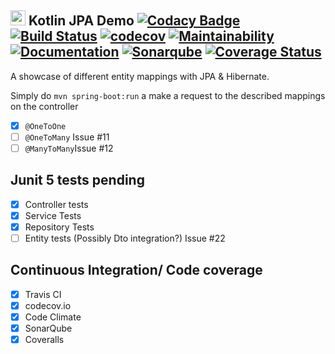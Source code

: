 <img src="https://github.com/JetBrains/kotlin-workshop/blob/master/kotlinlogo.png" width="24"/> Kotlin JPA Demo 
[![Codacy Badge](https://api.codacy.com/project/badge/Grade/5497c68bc3ec4038bc6b38706c0d92ba)](https://app.codacy.com/app/anyulled/kotlin_spring-boot_jpa?utm_source=github.com&utm_medium=referral&utm_content=anyulled/kotlin_spring-boot_jpa&utm_campaign=Badge_Grade_Settings)
[![Build Status](https://travis-ci.com/anyulled/kotlin_spring-boot_jpa.svg?branch=master)](https://travis-ci.com/anyulled/kotlin_spring-boot_jpa)
[![codecov](https://codecov.io/gh/anyulled/kotlin_spring-boot_jpa/branch/master/graph/badge.svg)](https://codecov.io/gh/anyulled/kotlin_spring-boot_jpa)
[![Maintainability](https://api.codeclimate.com/v1/badges/a10d87df5e5803a64feb/maintainability)](https://codeclimate.com/github/anyulled/kotlin_spring-boot_jpa/maintainability)
[![Documentation](https://codedocs.xyz/anyulled/kotlin_spring-boot_jpa.svg)](https://codedocs.xyz/anyulled/kotlin_spring-boot_jpa/)
[![Sonarqube](https://sonarcloud.io/api/project_badges/measure?project=com.anyulled%3Ajpademo&metric=alert_status)](https://sonarcloud.io/dashboard?id=com.anyulled%3Ajpademo)
[![Coverage Status](https://coveralls.io/repos/github/anyulled/kotlin_spring-boot_jpa/badge.svg?branch=master)](https://coveralls.io/github/anyulled/kotlin_spring-boot_jpa?branch=master)
---

A showcase of different entity mappings with JPA & Hibernate.

Simply do `mvn spring-boot:run` a make a request to the described mappings on the controller

- [x] `@OneToOne`
- [ ] `@OneToMany` Issue #11
- [ ] `@ManyToMany`Issue #12

## Junit 5 tests pending
- [X] Controller tests
- [X] Service Tests
- [X] Repository Tests
- [ ] Entity tests (Possibly Dto integration?) Issue #22

## Continuous Integration/ Code coverage

- [x] Travis CI
- [x] codecov.io
- [x] Code Climate
- [x] SonarQube
- [x] Coveralls
